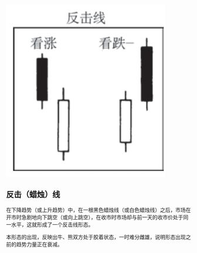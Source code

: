 

![](./img/16.png)
## 反击（蜡烛）线
在下降趋势（或上升趋势）中，在一根黑色蜡烛线（或白色蜡烛线）之后，市场在开市时急剧地向下跳空（或向上跳空），在收市时市场却与前一天的收市价处于同一水平，这就形成了一个反击线形态。

本形态的出现，反映出牛、熊双方处于胶着状态，一时难分雌雄，说明形态出现之前的趋势力量正在衰减。
